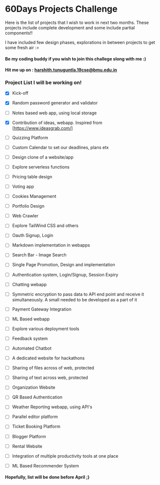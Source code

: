 
# 60Days Projects Challenge

Here is the list of projects that I wish to work in next two months. These projects include complete development and some include partial components!!


I have included few design phases, explorations in between projects to get some fresh air :>


#### Be my coding buddy if you wish to join this challege slong with me :)
#### Hit me up on : harshith.tunuguntla.19cse@bmu.edu.in

### 
### Project List I will be working on!


- [x] Kick-off
- [x] Random password generator and  validator
- [ ] Notes based web app, using local storage
- [x] Contribution of ideas, webapp. Inspired from [https://www.ideasgrab.com/]
- [ ] Quizzing Platform
- [ ] Custom Calendar to set our deadlines, plans etx
- [ ] Design clone of a website/app
- [ ] Explore serverless functions
- [ ] Pricing table design
- [ ] Voting app 
- [ ] Cookies Management
- [ ] Portfolio Design
- [ ] Web Crawler
- [ ] Explore TailWind CSS and others
- [ ] Oauth Signup, Login 
- [ ] Markdown implementation in webapps
- [ ] Search Bar - Image Search
- [ ] Single Page Promotion, Design and implementation
- [ ] Authentication system, Login/Signup, Session Expiry
- [ ] Chatting webapp
- [ ] Symmetric encryption to pass data to API end point and receive it simultaneously. A small needed to be developed as a part of it
- [ ] Payment Gateway Integration
- [ ] ML Based webapp
- [ ] Explore various deployment tools
- [ ] Feedback system
- [ ] Automated Chatbot
- [ ] A dedicated website for hackathons
- [ ] Sharing of files across of web, protected
- [ ] Sharing of text across web, protected
- [ ] Organization Website
- [ ] QR Based Authentication
- [ ] Weather Reporting webapp, using API's
- [ ] Parallel editor platform
- [ ] Ticket Booking Platform
- [ ] Blogger Platform
- [ ] Rental Website
- [ ] Integration of multiple productivity tools at one place
- [ ] ML Based Recommender System




#### Hopefully, list will be done before April ;}
